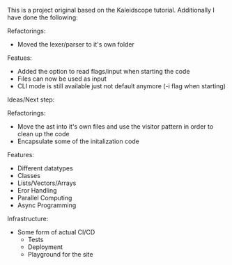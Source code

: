 This is a project original based on the Kaleidscope tutorial.
Additionally I have done the following:

Refactorings:

- Moved the lexer/parser to it's own folder

Featues:

- Added the option to read flags/input when starting the code
- Files can now be used as input
- CLI mode is still available just not default anymore (-i flag when starting)

Ideas/Next step:

Refactorings:

- Move the ast into it's own files and use the visitor pattern in order to clean up the code
- Encapsulate some of the initalization code

Features:

- Different datatypes
- Classes
- Lists/Vectors/Arrays
- Eror Handling
- Parallel Computing
- Async Programming

Infrastructure:

- Some form of actual CI/CD
  - Tests
  - Deployment
  - Playground for the site
